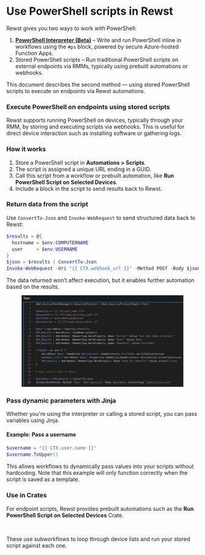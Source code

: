 # Use PowerShell scripts in Rewst

Rewst gives you two ways to work with PowerShell:

1. [**PowerShell Interpreter (Beta)**](https://docs.rewst.help/documentation/rewst-tools/powershell-interpreter) – Write and run PowerShell inline in workflows using the `#ps` block, powered by secure Azure-hosted Function Apps.
2. Stored PowerShell scripts – Run traditional PowerShell scripts on external endpoints via RMMs, typically using prebuilt automations or webhooks.

This document describes the second method — using stored PowerShell scripts to execute on endpoints via Rewst automations.

### Execute PowerShell on endpoints using stored scripts

Rewst supports running PowerShell on devices, typically through your RMM, by storing and executing scripts via webhooks. This is useful for direct device interaction such as installing software or gathering logs.

### How it works

1. Store a PowerShell script in **Automations > Scripts**.
2. The script is assigned a unique URL ending in a GUID.
3. Call this script from a workflow or prebuilt automation, like **Run PowerShell Script on Selected Devices**.
4. Include a block in the script to send results back to Rewst.

### Return data from the script

Use `ConvertTo-Json` and `Invoke-WebRequest` to send structured data back to Rewst:

```powershell
$results = @{
  hostname = $env:COMPUTERNAME
  user     = $env:USERNAME
}
$json = $results | ConvertTo-Json
Invoke-WebRequest -Uri "{{ CTX.webhook_url }}" -Method POST -Body $json -ContentType "application/json"

```

The data returned won’t affect execution, but it enables further automation based on the results.

<figure><img src="../../.gitbook/assets/image (54) (3).png" alt=""><figcaption></figcaption></figure>

### Pass dynamic parameters with Jinja

Whether you're using the interpreter or calling a stored script, you can pass variables using Jinja.

#### Example: Pass a username

```powershell
$username = "{{ CTX.user.name }}"
$username.ToUpper()

```

This allows workflows to dynamically pass values into your scripts without hardcoding. Note that this example will only function correctly when the script is saved as a template.

### Use in Crates

For endpoint scripts, Rewst provides prebuilt automations such as the **Run PowerShell Script on Selected Devices** Crate.

<figure><img src="../../.gitbook/assets/Screenshot 2025-05-28 at 11.21.04 AM.png" alt=""><figcaption></figcaption></figure>

These use subworkflows to loop through device lists and run your stored script against each one.
